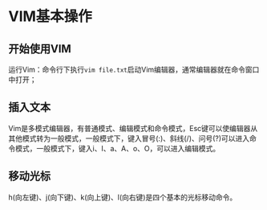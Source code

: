 VIM基本操作
============

开始使用VIM
-------------

运行Vim：命令行下执行`vim file.txt`启动Vim编辑器，通常编辑器就在命令窗口中打开；

插入文本
-----------

Vim是多模式编辑器，有普通模式、编辑模式和命令模式，Esc键可以使编辑器从其他模式转为一般模式，一般模式下，键入冒号(:)、斜线(/)、问号(?)可以进入命令模式，一般模式下，键入i、I、a、A、o、O，可以进入编辑模式。

移动光标
------------

h(向左键)、j(向下键)、k(向上键)、l(向右键)是四个基本的光标移动命令。


